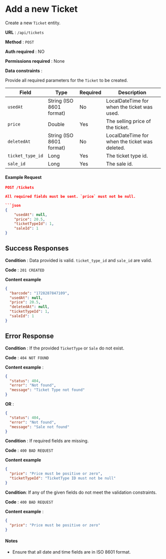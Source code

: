 # Add a new Ticket

Create a new `Ticket` entity.

**URL** : `/api/tickets`

**Method** : `POST`

**Auth required** : NO

**Permissions required** : None

**Data constraints** :

Provide all required parameters for the `Ticket` to be created.

| Field            | Type                     | Required | Description                                    |
| ---------------- | ------------------------ | -------- | ---------------------------------------------- |
| `usedAt`         | String (ISO 8601 format) | No       | LocalDateTime for when the ticket was used.    |
| `price`          | Double                   | Yes      | The selling price of the ticket.               |
| `deletedAt`      | String (ISO 8601 format) | No       | LocalDateTime for when the ticket was deleted. |
| `ticket_type_id` | Long                     | Yes      | The ticket type id.                            |
| `sale_id`        | Long                     | Yes      | The sale id.                                   |

#### Example Request

````json
POST /tickets

All required fields must be sent. `price` must not be null.

```json
{
    "usedAt": null,
    "price": 20.5,
    "ticketTypeId": 1,
    "saleId": 1
}
````

## Success Responses

**Condition** : Data provided is valid. `ticket_type_id` and `sale_id` are valid.

**Code** : `201 CREATED`

**Content example**

```json
{
  "barcode": "1728287847109",
  "usedAt": null,
  "price": 20.5,
  "deletedAt": null,
  "ticketTypeId": 1,
  "saleId": 1
}
```

## Error Response

**Condition** : If the provided `TicketType` or `Sale` do not exist.

**Code** : `404 NOT FOUND`

**Content example** :

```json
{
  "status": 404,
  "error": "Not found",
  "message": "Ticket Type not found"
}
```

**OR** :

```json
{
  "status": 404,
  "error": "Not found",
  "message": "Sale not found"
}
```

**Condition** : If required fields are missing.

**Code** : `400 BAD REQUEST`

**Content example**

```json
{
  "price": "Price must be positive or zero",
  "ticketTypeId": "TicketType ID must not be null"
}
```

**Condition**: If any of the given fields do not meet the validation constraints.

**Code** : `400 BAD REQUEST`

**Content example** :

```json
{
  "price": "Price must be positive or zero"
}
```

#### Notes

- Ensure that all date and time fields are in ISO 8601 format.
